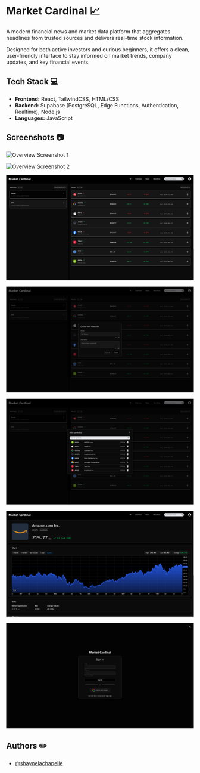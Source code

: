 # Market Cardinal 📈

A modern financial news and market data platform that aggregates headlines from trusted sources and delivers real-time stock information.

Designed for both active investors and curious beginners, it offers a clean, user-friendly interface to stay informed on market trends, company updates, and key financial events.

## Tech Stack 💻

- **Frontend:** React, TailwindCSS, HTML/CSS
- **Backend:** Supabase (PostgreSQL, Edge Functions, Authentication, Realtime), Node.js
- **Languages:** JavaScript

## Screenshots 📷

![Overview Screenshot 1](mc-overview-preview.png)

![Overview Screenshot 2](mc-overview-search-preview.png)

![Watchlist Screenshot](mc-watchlists-preview.png)

![Watchlist Create Screenshot](mc-watchlist-create-preview.png)

![Watchlist Add Screenshot](mc-watchlist-add-preview.png)

![Asset Details Screenshot](mc-asset-details-preview.png)

![Authentication Screenshot](mc-auth-preview.png)

## Authors ✏️

- [@shaynelachapelle](https://github.com/shaynelachapelle)
